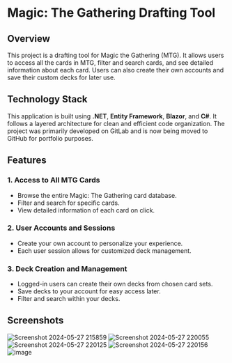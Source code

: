 # Magic: The Gathering Drafting Tool

## Overview
This project is a drafting tool for Magic the Gathering (MTG). It allows users to access all the cards in MTG, filter and search cards, and see detailed information about each card. Users can also create their own accounts and save their custom decks for later use.

## Technology Stack
This application is built using **.NET**, **Entity Framework**, **Blazor**, and **C#**. It follows a layered architecture for clean and efficient code organization. The project was primarily developed on GitLab and is now being moved to GitHub for portfolio purposes.

## Features

### 1. Access to All MTG Cards
- Browse the entire Magic: The Gathering card database.
- Filter and search for specific cards.
- View detailed information of each card on click.

### 2. User Accounts and Sessions
- Create your own account to personalize your experience.
- Each user session allows for customized deck management.

### 3. Deck Creation and Management
- Logged-in users can create their own decks from chosen card sets.
- Save decks to your account for easy access later.
- Filter and search within your decks.

## Screenshots
![Screenshot 2024-05-27 215859](https://github.com/rishdor/magic-the-gathering-drafting-tool/assets/66086647/87681f0d-2ecb-4fd9-a01d-dbb57d3db2db)
![Screenshot 2024-05-27 220055](https://github.com/rishdor/magic-the-gathering-drafting-tool/assets/66086647/f7c94924-aa6c-43af-8883-e97b93634b0d)
![Screenshot 2024-05-27 220125](https://github.com/rishdor/magic-the-gathering-drafting-tool/assets/66086647/0d28b14f-a6f3-411c-b261-85c52652aaeb)
![Screenshot 2024-05-27 220156](https://github.com/rishdor/magic-the-gathering-drafting-tool/assets/66086647/935a5611-920b-4c64-82da-2f1049c28974)
![image](https://github.com/rishdor/magic-the-gathering-drafting-tool/assets/66086647/7e792005-a7b2-4b1a-987b-84bf78a01ca9)


